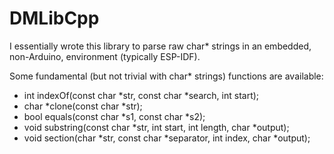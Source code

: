 # DMLibCpp

I essentially wrote this library to parse raw char* strings in an embedded, non-Arduino, environment (typically ESP-IDF).

Some fundamental (but not trivial with char* strings) functions are available:

* int indexOf(const char *str, const char *search, int start);
* char *clone(const char *str);
* bool equals(const char *s1, const char *s2);
* void substring(const char *str, int start, int length, char *output);
* void section(char *str, const char *separator, int index, char *output);